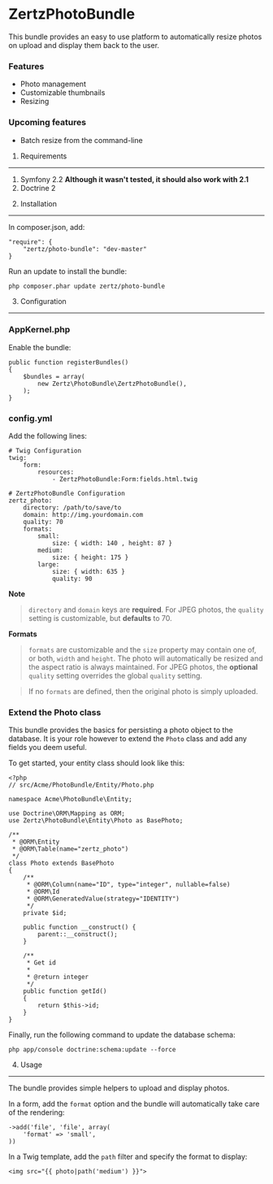 ZertzPhotoBundle
========================

This bundle provides an easy to use platform to automatically resize photos on
upload and display them back to the user.

### Features
- Photo management
- Customizable thumbnails
- Resizing

### Upcoming features
- Batch resize from the command-line

1) Requirements
----------------------------------

1. Symfony 2.2 **Although it wasn't tested, it should also work with 2.1**
2. Doctrine 2

2) Installation
----------------------------------

In composer.json, add:

    "require": {
        "zertz/photo-bundle": "dev-master"
    }

Run an update to install the bundle:

    php composer.phar update zertz/photo-bundle

3) Configuration
----------------------------------

### AppKernel.php

Enable the bundle:

    public function registerBundles()
    {
        $bundles = array(
            new Zertz\PhotoBundle\ZertzPhotoBundle(),
        );
    }

### config.yml

Add the following lines:

    # Twig Configuration
    twig:
        form:
            resources:
                - ZertzPhotoBundle:Form:fields.html.twig

    # ZertzPhotoBundle Configuration
    zertz_photo:
        directory: /path/to/save/to
        domain: http://img.yourdomain.com
        quality: 70
        formats:
            small:
                size: { width: 140 , height: 87 }
            medium:
                size: { height: 175 }
            large:
                size: { width: 635 }
                quality: 90

**Note**

> `directory` and `domain` keys are **required**. For JPEG photos, the `quality`
> setting is customizable, but **defaults** to 70.

**Formats**

> `formats` are customizable and the `size` property may contain one of, or
> both, `width` and `height`. The photo will automatically be resized and the
> aspect ratio is always maintained. For JPEG photos, the **optional** `quality`
> setting overrides the global `quality` setting.

> If no `formats` are defined, then the original photo is simply uploaded.

### Extend the Photo class

This bundle provides the basics for persisting a photo object to the database. 
It is your role however to extend the `Photo` class and add any fields you deem
useful.

To get started, your entity class should look like this:

    <?php
    // src/Acme/PhotoBundle/Entity/Photo.php
    
    namespace Acme\PhotoBundle\Entity;
    
    use Doctrine\ORM\Mapping as ORM;
    use Zertz\PhotoBundle\Entity\Photo as BasePhoto;

    /**
     * @ORM\Entity
     * @ORM\Table(name="zertz_photo")
     */
    class Photo extends BasePhoto
    {
        /**
         * @ORM\Column(name="ID", type="integer", nullable=false)
         * @ORM\Id
         * @ORM\GeneratedValue(strategy="IDENTITY")
         */
        private $id;

        public function __construct() {
            parent::__construct();
        }

        /**
         * Get id
         *
         * @return integer 
         */
        public function getId()
        {
            return $this->id;
        }
    }

Finally, run the following command to update the database schema:

    php app/console doctrine:schema:update --force

4) Usage
----------------------------------

The bundle provides simple helpers to upload and display photos.

In a form, add the `format` option and the bundle will automatically take care
of the rendering:

    ->add('file', 'file', array(
        'format' => 'small',
    ))

In a Twig template, add the `path` filter and specify the format to display:

    <img src="{{ photo|path('medium') }}">
